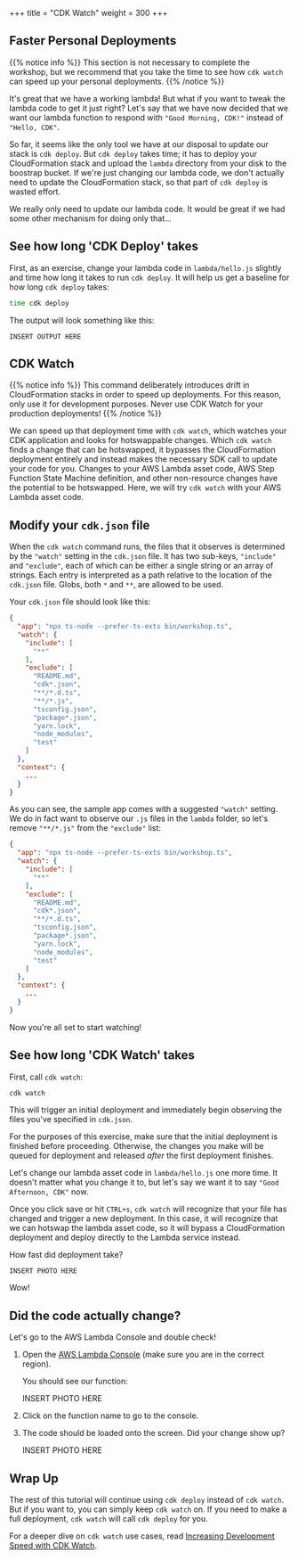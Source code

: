 +++
title = "CDK Watch"
weight = 300
+++

## Faster Personal Deployments

{{% notice info %}} This section is not necessary to complete the workshop, but we
recommend that you take the time to see how `cdk watch` can speed up your personal
deployments.
{{% /notice %}}

It's great that we have a working lambda! But what if you want to tweak the lambda
code to get it just right? Let's say that we have now decided that we want our
lambda function to respond with `"Good Morning, CDK!"` instead of `"Hello, CDK"`.

So far, it seems like the only tool we have at our disposal to update our stack is
`cdk deploy`. But `cdk deploy` takes time; it has to deploy your CloudFormation
stack and upload the `lambda` directory from your disk to the boostrap bucket. If
we're just changing our lambda code, we don't actually need to update the
CloudFormation stack, so that part of `cdk deploy` is wasted effort.

We really only need to update our lambda code. It would be great if we had
some other mechanism for doing only that...

## See how long 'CDK Deploy' takes

First, as an exercise, change your lambda code in `lambda/hello.js` slightly and 
time how long it takes to run `cdk deploy`. It will help us get a baseline for how 
long `cdk deploy` takes:

```bash
time cdk deploy
```

The output will look something like this:

```
INSERT OUTPUT HERE
```

## CDK Watch

{{% notice info %}} This command deliberately introduces drift in CloudFormation 
stacks in order to speed up deployments. For this reason, only use it for 
development purposes. Never use CDK Watch for your production deployments!
{{% /notice %}}

We can speed up that deployment time with `cdk watch`, which watches your
CDK application and looks for hotswappable changes. Which `cdk watch` finds a
change that can be hotswapped, it bypasses the CloudFormation deployment entirely
and instead makes the necessary SDK call to update your code for you. Changes to 
your AWS Lambda asset code, AWS Step Function State Machine definition, and other
non-resource changes have the potential to be hotswapped. Here, we will try
`cdk watch` with your AWS Lambda asset code.

## Modify your `cdk.json` file

When the `cdk watch` command runs, the files that it observes is determined by the
`"watch"` setting in the `cdk.json` file. It has two sub-keys, `"include"` and
`"exclude"`, each of which can be either a single string or an array of strings.
Each entry is interpreted as a path relative to the location of the `cdk.json` file. Globs, both `*` and `**`, are allowed to be used.

Your `cdk.json` file should look like this:

```json
{
  "app": "npx ts-node --prefer-ts-exts bin/workshop.ts",
  "watch": {
    "include": [
      "**"
    ],
    "exclude": [
      "README.md",
      "cdk*.json",
      "**/*.d.ts",
      "**/*.js",
      "tsconfig.json",
      "package*.json",
      "yarn.lock",
      "node_modules",
      "test"
    ]
  },
  "context": {
    ...
  }
}
```

As you can see, the sample app comes with a suggested `"watch"` setting. We do in
fact want to observe our `.js` files in the `lambda` folder, so let's remove
`"**/*.js"` from the `"exclude"` list:

```json
{
  "app": "npx ts-node --prefer-ts-exts bin/workshop.ts",
  "watch": {
    "include": [
      "**"
    ],
    "exclude": [
      "README.md",
      "cdk*.json",
      "**/*.d.ts",
      "tsconfig.json",
      "package*.json",
      "yarn.lock",
      "node_modules",
      "test"
    ]
  },
  "context": {
    ...
  }
}
```

Now you're all set to start watching!

## See how long 'CDK Watch' takes

First, call `cdk watch`: 

```bash
cdk watch
```

This will trigger an initial deployment and immediately begin observing the files
you've specified in `cdk.json`.

For the purposes of this exercise, make sure that the initial deployment is
finished before proceeding. Otherwise, the changes you make will be queued for
deployment and released _after_ the first deployment finishes.

Let's change our lambda asset code in `lambda/hello.js` one more time. It doesn't
matter what you change it to, but let's say we want it to say
`"Good Afternoon, CDK"` now.

Once you click save or hit `CTRL+s`, `cdk watch` will recognize that your file has
changed and trigger a new deployment. In this case, it will recognize that we can
hotswap the lambda asset code, so it will bypass a CloudFormation deployment and
deploy directly to the Lambda service instead.

How fast did deployment take?

```
INSERT PHOTO HERE
```

Wow!

## Did the code actually change?

Let's go to the AWS Lambda Console and double check!

1. Open the [AWS Lambda
   Console](https://console.aws.amazon.com/lambda/home#/functions) (make sure
   you are in the correct region).

    You should see our function:

    INSERT PHOTO HERE

2. Click on the function name to go to the console.

3. The code should be loaded onto the screen. Did your change show up?

    INSERT PHOTO HERE

## Wrap Up

The rest of this tutorial will continue using `cdk deploy` instead of `cdk watch`.
But if you want to, you can simply keep `cdk watch` on. If you need to make a full
deployment, `cdk watch` will call `cdk deploy` for you.

For a deeper dive on `cdk watch` use cases, read
[Increasing Development Speed with CDK Watch](https://aws.amazon.com/blogs/developer/increasing-development-speed-with-cdk-watch/).